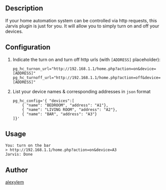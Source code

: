 <!---
IMPORTANT
=========
This README.md is displayed in the WebStore as well as within Jarvis app
Please do not change the structure of this file
Fill-in Description, Usage & Author sections
Make sure to rename the [en] folder into the language code your plugin is written in (ex: fr, es, de, it...)
For multi-language plugin:
- clone the language directory and translate commands/functions.sh
- optionally write the Description / Usage sections in several languages
-->
## Description
If your home automation system can be controlled via http requests, this Jarvis plugin is just for you.
It will allow you to simply turn on and off your devices.

## Configuration

1. Indicate the turn on and turn off http urls (with `[ADDRESS]` placeholder):
   
   ```
   pg_hc_turnon_url="http://192.168.1.1/home.php?action=on&device=[ADDRESS]"
   pg_hc_turnoff_url="http://192.168.1.1/home.php?action=off&device=[ADDRESS]"
   ```
   
2. List your device names & corresponding addresses in `json` format
   
   ```
   pg_hc_config='{ "devices":[
       { "name": "BEDROOM", "address": "A1"},
       { "name": "LIVING ROOM", "address": "A2"},
       { "name": "BAR", "address": "A3"}
   ]}'
   ```

## Usage
```
You: turn on the bar
> http://192.168.1.1/home.php?action=on&device=A3
Jarvis: Done
```

## Author
[alexylem](https://github.com/alexylem)
